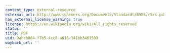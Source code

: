 ```yaml
---
content_type: external-resource
external_url: http://www.schemers.org/Documents/Standards/R5RS/r5rs.pdf
has_external_license_warning: true
license: https://en.wikipedia.org/wiki/All_rights_reserved
status: ''
title: PDF
uid: 9abcb004-f7b5-4cc8-a616-141bb3461509
wayback_url: ''
---
```

